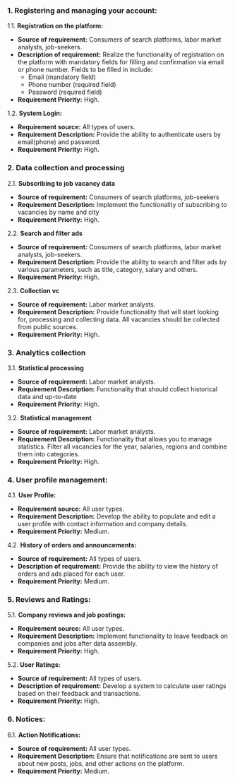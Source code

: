 ### 1. Registering and managing your account:

1.1. **Registration on the platform:**

- **Source of requirement:** Consumers of search platforms, labor market analysts, job-seekers.
- **Description of requirement:** Realize the functionality of registration on the platform with mandatory fields for filling and
  confirmation via email or phone number. Fields to be filled in include:
  - Email (mandatory field)
  - Phone number (required field)
  - Password (required field)
- **Requirement Priority:** High.

1.2. **System Login:**

- **Requirement source:** All types of users.
- **Requirement Description:** Provide the ability to authenticate users by email(phone) and password.
- **Requirement Priority:** High.

### 2. Data collection and processing

2.1. **Subscribing to job vacancy data**

- **Source of requirement:** Consumers of search platforms, job-seekers
- **Requirement Description:** Implement the functionality of subscribing to vacancies by name and city
- **Requirement Priority:** High.

2.2. **Search and filter ads**

- **Source of requirement:** Consumers of search platforms, labor market analysts, job-seekers.
- **Requirement Description:** Provide the ability to search and filter ads by various parameters, such as
  title, category, salary and others.
- **Requirement Priority:** High.

2.3. **Collection vc**

- **Source of requirement:** Labor market analysts.
- **Requirement Description:** Provide functionality that will start looking for, processing and collecting data. All vacancies should be collected from public sources.
- **Requirement Priority:** High.

### 3. Analytics collection

3.1. **Statistical processing**

- **Source of requirement:** Labor market analysts.
- **Requirement Description:** Functionality that should collect historical data and up-to-date
- **Requirement Priority:** High.

3.2. **Statistical management**

- **Source of requirement:** Labor market analysts.
- **Requirement Description:** Functionality that allows you to manage statistics. Filter all vacancies for the year, salaries, regions and combine them into categories.
- **Requirement Priority:** High.

### 4. User profile management:

4.1. **User Profile:**

- **Requirement source:** All user types.
- **Requirement Description:** Develop the ability to populate and edit a user profile with contact
  information and company details.
- **Requirement Priority:** Medium.

4.2. **History of orders and announcements:**

- **Source of requirement:** All types of users.
- **Description of requirement:** Provide the ability to view the history of orders and ads placed for each
  user.
- **Requirement Priority:** Medium.

### 5. Reviews and Ratings:

5.1. **Company reviews and job postings:**

- **Requirement source:** All user types.
- **Requirement Description:** Implement functionality to leave feedback on companies and jobs after data assembly.
- **Requirement Priority:** High.

5.2. **User Ratings:**

- **Source of requirement:** All types of users.
- **Description of requirement:** Develop a system to calculate user ratings based on their feedback and transactions.
- **Requirement Priority:** High.

### 6. Notices:

6.1. **Action Notifications:**

- **Source of requirement:** All user types.
- **Requirement Description:** Ensure that notifications are sent to users about new posts, jobs, and other
  actions on the platform.
- **Requirement Priority:** Medium.

